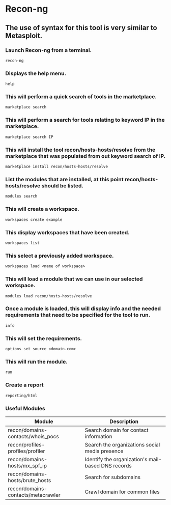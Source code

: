 # Recon-ng

## The use of syntax for this tool is very similar to Metasploit.

### Launch Recon-ng from a terminal.
```
recon-ng
```

### Displays the help menu.
```
help
```

### This will perform a quick search of tools in the marketplace.
```
marketplace search
```

### This will perform a search for tools relating to keyword IP in the marketplace.
```
marketplace search IP
```

### This will install the tool recon/hosts-hosts/resolve from the marketplace that was populated from out keyword search of IP.
```
marketplace install recon/hosts-hosts/resolve
```

### List the modules that are installed, at this point recon/hosts-hosts/resolve should be listed.
```
modules search
```

### This will create a workspace.
```
workspaces create example
```

### This display workspaces that have been created.
```
workspaces list
```

### This select a previously added workspace.
```
workspaces load <name of workspace>
```

### This will load a module that we can use in our selected workspace.
```
modules load recon/hosts-hosts/resolve
```

### Once a module is loaded, this will display info and the needed requirements that need to be specified for the tool to run.
```
info
```

### This will set the requirements.
```
options set source <domain.com>
```

### This will run the module.
```
run
```

### Create a report
```
reporting/html
```

### Useful Modules
| Module | Description |
|--------|-------------|
| recon/domains-contacts/whois_pocs | Search domain for contact information |
| recon/profiles-profiles/profiler | Search the organizations social media presence |
| recon/domains-hosts/mx_spf_ip | Identify the organization's mail-based DNS records |
| recon/domains-hosts/brute_hosts | Search for subdomains |
| recon/domains-contacts/metacrawler | Crawl domain for common files |
